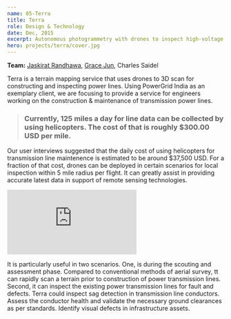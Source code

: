 ```yaml
---
name: 05-Terra
title: Terra
role: Design & Technology
date: Dec, 2015
excerpt: Autonomous photogrammetry with drones to inspect high-voltage power transmission towers.
hero: projects/terra/cover.jpg
---
```

<image-responsive imageURL='projects/terra/img-2.png' />

**Team:** [Jaskirat Randhawa](http://jaskirat.org), [Grace Jun](http://gracejun.com/), Charles Saidel

Terra is a terrain mapping service that uses drones to 3D scan for constructing and inspecting power lines. Using PowerGrid India as an exemplary client, we are focusing to provide a service for engineers working on the construction & maintenance of transmission power lines.

> ### Currently, 125 miles a day for line data can be collected by using helicopters. The cost of that is roughly $300.00 USD per mile. 

Our user interviews suggested that the daily cost of using helicopters for transmission line maintenence is estimated to be around $37,500 USD. For a fraction of that cost, drones can be deployed in certain scenarios for local inspection within 5 mile radius per flight. It can greatly assist in providing accurate latest data in support of remote sensing technologies. 

<div class='embed-container'><iframe src='https://player.vimeo.com/video/150319900' frameborder='0' webkitAllowFullScreen mozallowfullscreen allowFullScreen></iframe></div>

It is particularly useful in two scenarios. One, is during the scouting and assessment phase. Compared to conventional methods of aerial survey, tt can rapidly scan a terrain prior to construction of power transmission lines. 
Second, it can inspect the existing power transmission lines for fault and defects. Terra could inspect sag detection in transmission line conductors. Assess the conductor health and validate the necessary ground clearances as per standards. Identify visual defects in infrastructure assets.

<image-responsive imageURL='projects/terra/img-1.jpg' />

